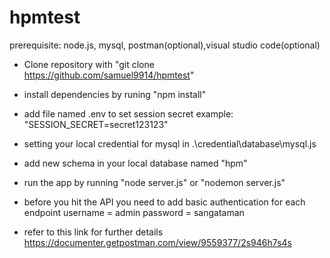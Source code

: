 # hpmtest
prerequisite: node.js, mysql, postman(optional),visual studio code(optional)


-   Clone repository with "git clone https://github.com/samuel9914/hpmtest"
-   install dependencies by runing "npm install"
-   add file named .env to set session secret
    example: "SESSION_SECRET=secret123123"
-   setting your local credential for mysql in .\credential\database\mysql.js
-   add new schema in your local database named "hpm"
-   run the app by running "node server.js" or "nodemon server.js"
-   before you hit the API you need to add basic authentication for each endpoint
    username = admin
    password = sangataman

-   refer to this link for further details 
    https://documenter.getpostman.com/view/9559377/2s946h7s4s

